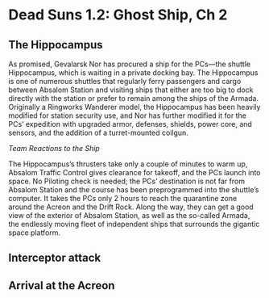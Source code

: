 # Dead Suns 1.2: Ghost Ship, Ch 2

## The Hippocampus

As promised, Gevalarsk Nor has procured a ship for the PCs—the shuttle Hippocampus, which is waiting in a private docking bay. The Hippocampus is one of numerous shuttles that regularly ferry passengers and cargo between Absalom Station and visiting ships that either are too big to dock directly with the station or prefer to remain among the ships of the Armada. Originally a Ringworks Wanderer model, the Hippocampus has been heavily modified for station security use, and Nor has further modified it for the PCs’ expedition with upgraded armor, defenses, shields, power core, and sensors, and the addition of a turret-mounted coilgun.

*Team Reactions to the Ship*

The Hippocampus’s thrusters take only a couple of minutes to warm up, Absalom Traffic Control gives clearance for takeoff, and the PCs launch into space. No Piloting check is needed; the PCs’ destination is not far from Absalom Station and the course has been preprogrammed into the shuttle’s computer. It takes the PCs only 2 hours to reach the quarantine zone around the Acreon and the Drift Rock. Along the way, they can get a good view of the exterior of Absalom Station, as well as the so-called Armada, the endlessly moving fleet of independent ships that surrounds the gigantic space platform.

## Interceptor attack

## Arrival at the Acreon
